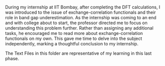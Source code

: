 During my internship at IIT Bombay, after completing the DFT calculations, I was introduced to the issue of exchange-correlation functionals and their role in band gap underestimation. As the internship was coming to an end and with college about to start, the professor directed me to focus on understanding this problem further. Rather than assigning any additional tasks, he encouraged me to read more about exchange-correlation functionals on my own. This gave me time to delve into the subject independently, marking a thoughtful conclusion to my internship.

The Text Files in this folder are representative of my learning in this last phase. 

